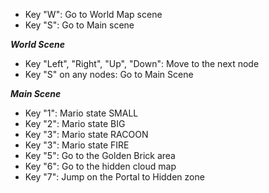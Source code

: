 
* Key "W": Go to World Map scene
* Key "S": Go to Main scene

***World Scene***
* Key "Left", "Right", "Up", "Down": Move to the next node
* Key "S" on any nodes: Go to Main Scene

***Main Scene***
* Key "1": Mario state SMALL
* Key "2": Mario state BIG
* Key "3": Mario state RACOON
* Key "3": Mario state FIRE
* Key "5": Go to the Golden Brick area
* Key "6": Go to the hidden cloud map
* Key "7": Jump on the Portal to Hidden zone
